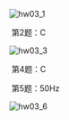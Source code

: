 ![hw03_1](C:\Users\JerryYang\Documents\GitHub\ComputerSystem\LogicDesign\Homework\hw03\hw03_1.png)

​	第2题：C

![hw03_3](C:\Users\JerryYang\Documents\GitHub\ComputerSystem\LogicDesign\Homework\hw03\hw03_3.png)

​	第4题：C

​	第5题：50Hz

![hw03_6](C:\Users\JerryYang\Documents\GitHub\ComputerSystem\LogicDesign\Homework\hw03\hw03_6.png)


